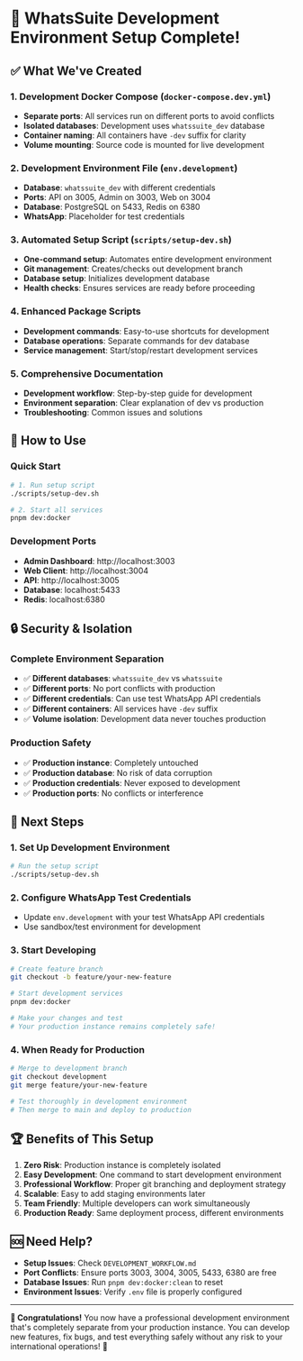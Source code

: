 # 🎉 WhatsSuite Development Environment Setup Complete!

## ✅ **What We've Created**

### **1. Development Docker Compose (`docker-compose.dev.yml`)**

- **Separate ports**: All services run on different ports to avoid conflicts
- **Isolated databases**: Development uses `whatssuite_dev` database
- **Container naming**: All containers have `-dev` suffix for clarity
- **Volume mounting**: Source code is mounted for live development

### **2. Development Environment File (`env.development`)**

- **Database**: `whatssuite_dev` with different credentials
- **Ports**: API on 3005, Admin on 3003, Web on 3004
- **Database**: PostgreSQL on 5433, Redis on 6380
- **WhatsApp**: Placeholder for test credentials

### **3. Automated Setup Script (`scripts/setup-dev.sh`)**

- **One-command setup**: Automates entire development environment
- **Git management**: Creates/checks out development branch
- **Database setup**: Initializes development database
- **Health checks**: Ensures services are ready before proceeding

### **4. Enhanced Package Scripts**

- **Development commands**: Easy-to-use shortcuts for development
- **Database operations**: Separate commands for dev database
- **Service management**: Start/stop/restart development services

### **5. Comprehensive Documentation**

- **Development workflow**: Step-by-step guide for development
- **Environment separation**: Clear explanation of dev vs production
- **Troubleshooting**: Common issues and solutions

## 🚀 **How to Use**

### **Quick Start**

```bash
# 1. Run setup script
./scripts/setup-dev.sh

# 2. Start all services
pnpm dev:docker
```

### **Development Ports**

- **Admin Dashboard**: http://localhost:3003
- **Web Client**: http://localhost:3004
- **API**: http://localhost:3005
- **Database**: localhost:5433
- **Redis**: localhost:6380

## 🔒 **Security & Isolation**

### **Complete Environment Separation**

- ✅ **Different databases**: `whatssuite_dev` vs `whatssuite`
- ✅ **Different ports**: No port conflicts with production
- ✅ **Different credentials**: Can use test WhatsApp API credentials
- ✅ **Different containers**: All services have `-dev` suffix
- ✅ **Volume isolation**: Development data never touches production

### **Production Safety**

- ✅ **Production instance**: Completely untouched
- ✅ **Production database**: No risk of data corruption
- ✅ **Production credentials**: Never exposed to development
- ✅ **Production ports**: No conflicts or interference

## 🎯 **Next Steps**

### **1. Set Up Development Environment**

```bash
# Run the setup script
./scripts/setup-dev.sh
```

### **2. Configure WhatsApp Test Credentials**

- Update `env.development` with your test WhatsApp API credentials
- Use sandbox/test environment for development

### **3. Start Developing**

```bash
# Create feature branch
git checkout -b feature/your-new-feature

# Start development services
pnpm dev:docker

# Make your changes and test
# Your production instance remains completely safe!
```

### **4. When Ready for Production**

```bash
# Merge to development branch
git checkout development
git merge feature/your-new-feature

# Test thoroughly in development environment
# Then merge to main and deploy to production
```

## 🏆 **Benefits of This Setup**

1. **Zero Risk**: Production instance is completely isolated
2. **Easy Development**: One command to start development environment
3. **Professional Workflow**: Proper git branching and deployment strategy
4. **Scalable**: Easy to add staging environments later
5. **Team Friendly**: Multiple developers can work simultaneously
6. **Production Ready**: Same deployment process, different environments

## 🆘 **Need Help?**

- **Setup Issues**: Check `DEVELOPMENT_WORKFLOW.md`
- **Port Conflicts**: Ensure ports 3003, 3004, 3005, 5433, 6380 are free
- **Database Issues**: Run `pnpm dev:docker:clean` to reset
- **Environment Issues**: Verify `.env` file is properly configured

---

**🎉 Congratulations!** You now have a professional development environment that's completely separate from your production instance. You can develop new features, fix bugs, and test everything safely without any risk to your international operations! 🚀

